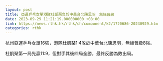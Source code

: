 ```yaml
---
layout: post
title: 亞運乒乓女單港隊杜凱琹負於中華台北陳思羽　無緣晉級
date: 2023-09-29 11:21:19.000000000 +08:00
link: https://news.rthk.hk/rthk/ch/component/k2/1720686-20230929.htm
categories: rthk
---
```


杭州亞運乒乓女單16強，港隊杜凱琹1:4敗於中華台北陳思羽，無緣晉級8強。

杜凱琹第一局先贏11:9，但對手其後四局全勝，最終反勝為敗出局。
